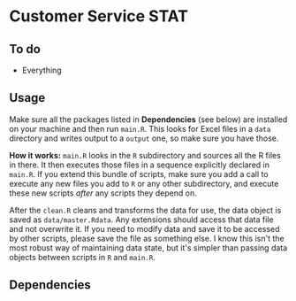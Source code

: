 # Customer Service STAT

## To do

 * Everything

## Usage

Make sure all the packages listed in __Dependencies__ (see below) are installed on your machine and then run `main.R`. This looks for Excel files in a `data` directory and writes output to a `output` one, so make sure you have those.

__How it works:__ `main.R` looks in the `R` subdirectory and sources all the R files in there. It then executes those files in a sequence explicitly declared in `main.R`. If you extend this bundle of scripts, make sure you add a call to execute any new files you add to `R` or any other subdirectory, and execute these new scripts _after_ any scripts they depend on.

After the `clean.R` cleans and transforms the data for use, the data object is saved as `data/master.Rdata`. Any extensions should access that data file and not overwrite it. If you need to modify data and save it to be accessed by other scripts, please save the file as something else. I know this isn't the most robust way of maintaining data state, but it's simpler than passing data objects between scripts in `R` and `main.R`.

## Dependencies
